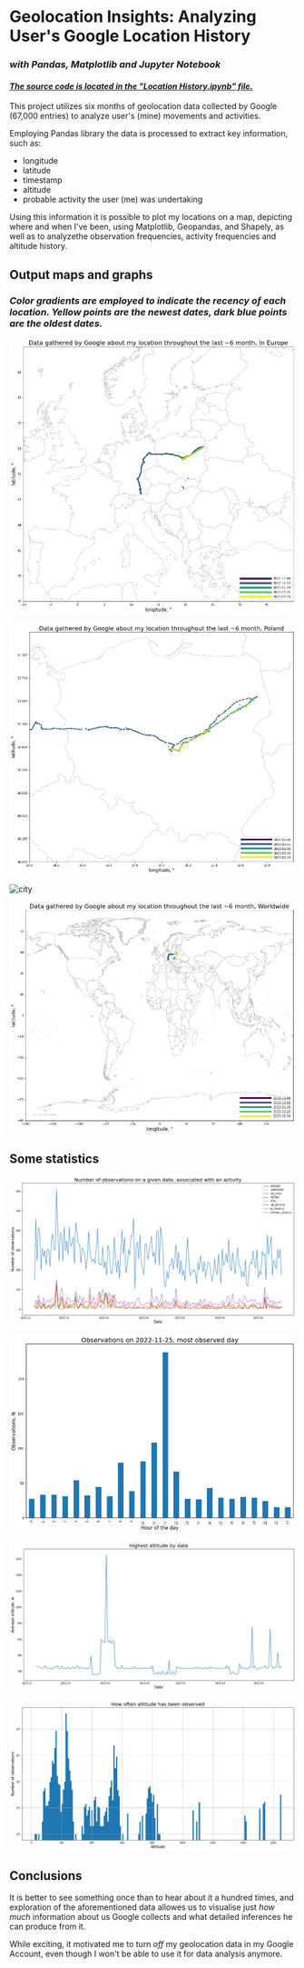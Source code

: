 # Geolocation Insights: Analyzing User's Google Location History
### _with Pandas, Matplotlib and Jupyter Notebook_
#### <ins>_The source code is located in the "Location History.ipynb" file._<ins>

This project utilizes six months of geolocation data collected by Google (67,000 entries) to analyze user's (mine) movements and activities. 

Employing Pandas library the data is processed to extract key information, such as:
* longitude
* latitude
* timestamp
* altitude
* probable activity the user (me) was undertaking

Using this information it is possible to plot my locations on a map, depicting where and when I've been, using Matplotlib, Geopandas, and Shapely, as well as to analyzethe observation frequencies, activity frequencies and altitude history.

## Output maps and graphs
### _Color gradients are employed to indicate the recency of each location. Yellow points are the newest dates, dark blue points are the oldest dates._

![europe][europe]

![poland][poland]

![city][city]

![world][world]

## Some statistics

![observations][observations]

![most_obs_day][most_obs_day]

![altitude_hist][altitude_hist]

![altitude][altitude]

## Conclusions

It is better to see something once than to hear about it a hundred times, and exploration of the aforementioned data allowes us to visualise just _how much_ information about us Google collects and what detailed inferences he can produce from it. 

While exciting, it motivated me to turn _off_ my geolocation data in my Google Account, even though I won't be able to use it for data analysis anymore.

[europe]: https://github.com/a-vishniavetski/google-location-history/blob/main/output/europe.png "Europe"
[poland]: https://github.com/a-vishniavetski/google-location-history/blob/main/output/poland.png "Poland"
[city]: https://github.com/a-vishniavetski/google-location-history/assets/132013288/b6b931b8-48c4-44e6-8d04-51d87e6bf73c "City"
[world]: https://github.com/a-vishniavetski/google-location-history/blob/main/output/world.png
[observations]: https://github.com/a-vishniavetski/google-location-history/blob/main/output/observations.png "Observations"
[most_obs_day]: https://github.com/a-vishniavetski/google-location-history/blob/main/output/most_obs_day.png "Most observed day"
[altitude_hist]: https://github.com/a-vishniavetski/google-location-history/blob/main/output/altitude_hist.png "Altitude histogram"
[altitude]: https://github.com/a-vishniavetski/google-location-history/blob/main/output/altitude.png "Altitude"
